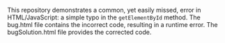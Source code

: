 This repository demonstrates a common, yet easily missed, error in HTML/JavaScript: a simple typo in the `getElementById` method. The bug.html file contains the incorrect code, resulting in a runtime error. The bugSolution.html file provides the corrected code.